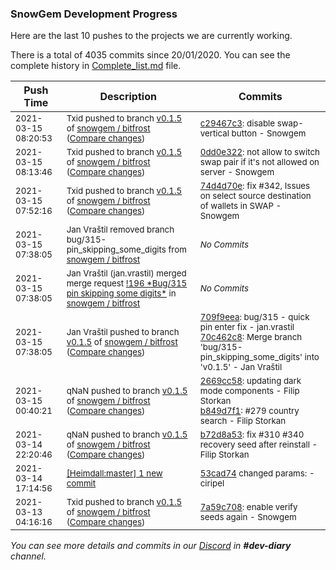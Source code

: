 
### SnowGem Development Progress

Here are the last 10 pushes to the projects we are currently working.

There is a total of 4035 commits since 20/01/2020. You can see the complete history in
 [Complete_list.md](Complete_list.md) file.

| Push Time | Description | Commits |
| --- | --- | --- |
| <sub>2021-03-15 08:20:53</sub> | <sub>Txid pushed to branch [v0\.1\.5](https://gitlab.com/snowgem/bitfrost/commits/v0.1.5) of [snowgem / bitfrost](https://gitlab.com/snowgem/bitfrost) ([Compare changes](https://gitlab.com/snowgem/bitfrost/compare/0dd0e322108c45f856cb7dd9b21222e269eaba20...c29467c3604daae71e64dc4c83ec5ff37c428905))</sub> | <sub>[c29467c3](https://gitlab.com/snowgem/bitfrost/-/commit/c29467c3604daae71e64dc4c83ec5ff37c428905): disable swap-vertical button - Snowgem</sub> |
| <sub>2021-03-15 08:13:46</sub> | <sub>Txid pushed to branch [v0\.1\.5](https://gitlab.com/snowgem/bitfrost/commits/v0.1.5) of [snowgem / bitfrost](https://gitlab.com/snowgem/bitfrost) ([Compare changes](https://gitlab.com/snowgem/bitfrost/compare/74d4d70e1710103e546f9492464b855e00ce90f8...0dd0e322108c45f856cb7dd9b21222e269eaba20))</sub> | <sub>[0dd0e322](https://gitlab.com/snowgem/bitfrost/-/commit/0dd0e322108c45f856cb7dd9b21222e269eaba20): not allow to switch swap pair if it's not allowed on server - Snowgem</sub> |
| <sub>2021-03-15 07:52:16</sub> | <sub>Txid pushed to branch [v0\.1\.5](https://gitlab.com/snowgem/bitfrost/commits/v0.1.5) of [snowgem / bitfrost](https://gitlab.com/snowgem/bitfrost) ([Compare changes](https://gitlab.com/snowgem/bitfrost/compare/70c462c8c07783e90d777bd130a5f971bde7c9b3...74d4d70e1710103e546f9492464b855e00ce90f8))</sub> | <sub>[74d4d70e](https://gitlab.com/snowgem/bitfrost/-/commit/74d4d70e1710103e546f9492464b855e00ce90f8): fix #342, Issues on select source destination of wallets in SWAP - Snowgem</sub> |
| <sub>2021-03-15 07:38:05</sub> | <sub>Jan Vraštil removed branch bug/315-pin_skipping_some_digits from [snowgem / bitfrost](https://gitlab.com/snowgem/bitfrost)</sub> | <sub>_No Commits_</sub> |
| <sub>2021-03-15 07:38:05</sub> | <sub>Jan Vraštil (jan.vrastil) merged merge request [\!196 \*Bug/315 pin skipping some digits\*](https://gitlab.com/snowgem/bitfrost/-/merge_requests/196) in [snowgem / bitfrost](https://gitlab.com/snowgem/bitfrost)</sub> | <sub>_No Commits_</sub> |
| <sub>2021-03-15 07:38:05</sub> | <sub>Jan Vraštil pushed to branch [v0\.1\.5](https://gitlab.com/snowgem/bitfrost/commits/v0.1.5) of [snowgem / bitfrost](https://gitlab.com/snowgem/bitfrost) ([Compare changes](https://gitlab.com/snowgem/bitfrost/compare/b849d7f1b07958c04613155d59792ee4d1095372...70c462c8c07783e90d777bd130a5f971bde7c9b3))</sub> | <sub>[709f9eea](https://gitlab.com/snowgem/bitfrost/-/commit/709f9eeaa00245e726c55932fc684a93dcf2e8e2): bug/315 - quick pin enter fix - jan.vrastil<br>[70c462c8](https://gitlab.com/snowgem/bitfrost/-/commit/70c462c8c07783e90d777bd130a5f971bde7c9b3): Merge branch 'bug/315-pin_skipping_some_digits' into 'v0.1.5' - Jan Vraštil</sub> |
| <sub>2021-03-15 00:40:21</sub> | <sub>qNaN pushed to branch [v0\.1\.5](https://gitlab.com/snowgem/bitfrost/commits/v0.1.5) of [snowgem / bitfrost](https://gitlab.com/snowgem/bitfrost) ([Compare changes](https://gitlab.com/snowgem/bitfrost/compare/b72d8a5321f5792e65030a3b23c63ce25d639c81...b849d7f1b07958c04613155d59792ee4d1095372))</sub> | <sub>[2669cc58](https://gitlab.com/snowgem/bitfrost/-/commit/2669cc583dca83105c028e8f28ecf9a5734df8d9): updating dark mode components - Filip Storkan<br>[b849d7f1](https://gitlab.com/snowgem/bitfrost/-/commit/b849d7f1b07958c04613155d59792ee4d1095372): #279 country search - Filip Storkan</sub> |
| <sub>2021-03-14 22:20:46</sub> | <sub>qNaN pushed to branch [v0\.1\.5](https://gitlab.com/snowgem/bitfrost/commits/v0.1.5) of [snowgem / bitfrost](https://gitlab.com/snowgem/bitfrost) ([Compare changes](https://gitlab.com/snowgem/bitfrost/compare/7a59c70888bb6b875bdfa5754ef8b0b4340a766d...b72d8a5321f5792e65030a3b23c63ce25d639c81))</sub> | <sub>[b72d8a53](https://gitlab.com/snowgem/bitfrost/-/commit/b72d8a5321f5792e65030a3b23c63ce25d639c81): fix #310 #340 recovery seed after reinstall - Filip Storkan</sub> |
| <sub>2021-03-14 17:14:56</sub> | <sub>[[Heimdall:master] 1 new commit](https://github.com/ciripel/Heimdall/commit/53cad74bde7dbf191d1598982c5ec1d5eaadd3c2)</sub> | <sub>[53cad74](https://github.com/ciripel/Heimdall/commit/53cad74bde7dbf191d1598982c5ec1d5eaadd3c2) changed params: - ciripel</sub> |
| <sub>2021-03-13 04:16:16</sub> | <sub>Txid pushed to branch [v0\.1\.5](https://gitlab.com/snowgem/bitfrost/commits/v0.1.5) of [snowgem / bitfrost](https://gitlab.com/snowgem/bitfrost) ([Compare changes](https://gitlab.com/snowgem/bitfrost/compare/9bb3cdb4a03dc3f5e35a696e8151ae7651807d92...7a59c70888bb6b875bdfa5754ef8b0b4340a766d))</sub> | <sub>[7a59c708](https://gitlab.com/snowgem/bitfrost/-/commit/7a59c70888bb6b875bdfa5754ef8b0b4340a766d): enable verify seeds again - Snowgem</sub> |

_You can see more details and commits in our [Discord](https://discord.gg/zumGnbg) in **#dev-diary** channel._
